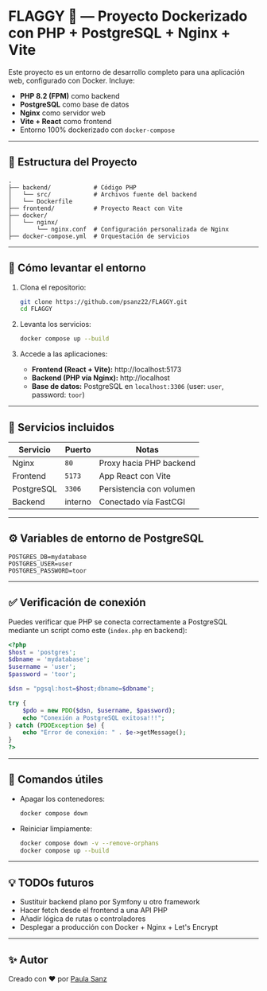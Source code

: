 # FLAGGY 🚩 — Proyecto Dockerizado con PHP + PostgreSQL + Nginx + Vite

Este proyecto es un entorno de desarrollo completo para una aplicación web, configurado con Docker. Incluye:

- **PHP 8.2 (FPM)** como backend
- **PostgreSQL** como base de datos
- **Nginx** como servidor web
- **Vite + React** como frontend
- Entorno 100% dockerizado con `docker-compose`

---

## 📁 Estructura del Proyecto

```
.
├── backend/            # Código PHP
│   └── src/            # Archivos fuente del backend
│   └── Dockerfile
├── frontend/           # Proyecto React con Vite
├── docker/
│   └── nginx/
│       └── nginx.conf  # Configuración personalizada de Nginx
├── docker-compose.yml  # Orquestación de servicios
```

---

## 🐳 Cómo levantar el entorno

1. Clona el repositorio:
   ```bash
   git clone https://github.com/psanz22/FLAGGY.git
   cd FLAGGY
   ```

2. Levanta los servicios:
   ```bash
   docker compose up --build
   ```

3. Accede a las aplicaciones:
   - **Frontend (React + Vite):** http://localhost:5173
   - **Backend (PHP vía Nginx):** http://localhost
   - **Base de datos:** PostgreSQL en `localhost:3306` (user: `user`, password: `toor`)

---

## 🧠 Servicios incluidos

| Servicio   | Puerto     | Notas                        |
|------------|------------|------------------------------|
| Nginx      | `80`       | Proxy hacia PHP backend      |
| Frontend   | `5173`     | App React con Vite           |
| PostgreSQL | `3306`     | Persistencia con volumen     |
| Backend    | interno    | Conectado vía FastCGI        |

---

## ⚙️ Variables de entorno de PostgreSQL

```env
POSTGRES_DB=mydatabase
POSTGRES_USER=user
POSTGRES_PASSWORD=toor
```

---

## ✅ Verificación de conexión

Puedes verificar que PHP se conecta correctamente a PostgreSQL mediante un script como este (`index.php` en backend):

```php
<?php
$host = 'postgres';
$dbname = 'mydatabase';
$username = 'user';
$password = 'toor';

$dsn = "pgsql:host=$host;dbname=$dbname";

try {
    $pdo = new PDO($dsn, $username, $password);
    echo "Conexión a PostgreSQL exitosa!!!";
} catch (PDOException $e) {
    echo "Error de conexión: " . $e->getMessage();
}
?>
```

---

## 🧹 Comandos útiles

- Apagar los contenedores:
  ```bash
  docker compose down
  ```

- Reiniciar limpiamente:
  ```bash
  docker compose down -v --remove-orphans
  docker compose up --build
  ```

---

## 💡 TODOs futuros

- Sustituir backend plano por Symfony u otro framework
- Hacer fetch desde el frontend a una API PHP
- Añadir lógica de rutas o controladores
- Desplegar a producción con Docker + Nginx + Let's Encrypt

---

## ✨ Autor

Creado con ❤️ por [Paula Sanz](https://github.com/psanz22)
